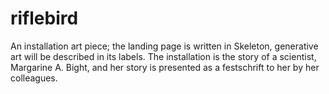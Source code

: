# riflebird
An installation art piece; the landing page is written in Skeleton, generative art will be described in its labels. The installation is the story of a scientist, Margarine A. Bight, and her story is presented as a festschrift to her by her colleagues.

